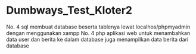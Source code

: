 # Dumbways_Test_Kloter2
No. 4 sql membuat database beserta tablenya lewat localhos/phpmyadmin dengan menggunakan xampp
No. 4 php aplikasi web untuk menambahkan data user dan berita ke dalam database juga menampilkan data berita dari database

